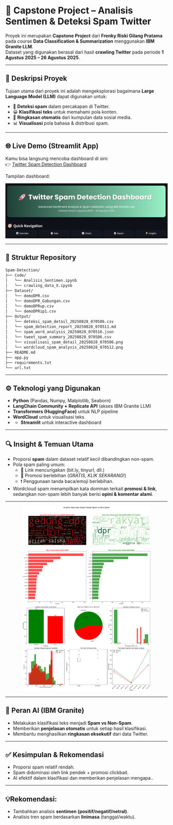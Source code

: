# 🚀 Capstone Project – Analisis Sentimen & Deteksi Spam Twitter

Proyek ini merupakan **Capstone Project** dari **Frenky Riski Gilang Pratama** pada course **Data Classification & Summarization** menggunakan **IBM Granite LLM**.  
Dataset yang digunakan berasal dari hasil **crawling Twitter** pada periode **1 Agustus 2025 – 26 Agustus 2025**.  

---

## 📌 Deskripsi Proyek
Tujuan utama dari proyek ini adalah mengeksplorasi bagaimana **Large Language Model (LLM)** dapat digunakan untuk:
- 🔎 **Deteksi spam** dalam percakapan di Twitter.  
- 😀 **Klasifikasi teks** untuk memahami pola konten.  
- 📝 **Ringkasan otomatis** dari kumpulan data sosial media.  
- 📊 **Visualisasi** pola bahasa & distribusi spam.  

---

## 🌐 Live Demo (Streamlit App)
Kamu bisa langsung mencoba dashboard di sini:  
👉 [Twitter Spam Detection Dashboard](https://twitter-spam-detection.streamlit.app/)  

Tampilan dashboard:  

<p align="center">
  <img src="Output/dahboard_st.png" alt="Dashboard Preview" width="600"/>
</p>

---

## 📂 Struktur Repository
```
Spam-Detection/
├── Code/
│   └── Analisis_Sentimen.ipynb
│   └── crawling_data_X.ipynb
├── Dataset/
│   └── demoDPR.csv
│   └── demoDPR_Gabungan.csv
│   └── demoDPRup.csv
│   └── demoDPRip1.csv
├── Output/
│   └── deteksi_spam_detail_20250828_070506.csv
│   └── spam_detection_report_20250828_070511.md
│   └── spam_word_analysis_20250828_070516.json
│   └── tweet_spam_summary_20250828_070506.csv
│   └── visualisasi_spam_detail_20250828_070506.png
│   └── wordcloud_spam_analysis_20250828_070512.png
├── README.md
├── app.py
├── requirements.txt
└── url.txt
```
---

## ⚙️ Teknologi yang Digunakan
- **Python** (Pandas, Numpy, Matplotlib, Seaborn)  
- **LangChain Community + Replicate API** (akses IBM Granite LLM)
- **Transformers (HuggingFace)** untuk NLP pipeline    
- **WordCloud** untuk visualisasi teks
- - **Streamlit** untuk interactive dashboard    

---

## 🔍 Insight & Temuan Utama
- Proporsi **spam** dalam dataset relatif kecil dibandingkan non-spam.  
- Pola spam paling umum:  
  - 🔗 Link mencurigakan (bit.ly, tinyurl, dll.)  
  - 📢 Promosi berlebihan (*GRATIS, KLIK SEKARANG!*)  
  - ❗ Penggunaan tanda baca/emoji berlebihan.  
- Wordcloud spam menampilkan kata dominan terkait **promosi & link**,  sedangkan non-spam lebih banyak berisi **opini & komentar alami**.  

---

<p align="center">
  <img src="Output/wordcloud_spam_analysis_20250828_070512.png" alt="WordCloud Spam" width="400"/>
  <img src="Output/visualisasi_spam_detail_20250828_070506.png" alt="Distribusi Spam Detail" width="400"/>
</p>

---

## 🤖 Peran AI (IBM Granite)
- Melakukan klasifikasi teks menjadi **Spam vs Non-Spam**.  
- Memberikan **penjelasan otomatis** untuk setiap hasil klasifikasi.  
- Membantu menghasilkan **ringkasan eksekutif** dari data Twitter.  

---

## ✅ Kesimpulan & Rekomendasi
- Proporsi spam relatif rendah.
- Spam didominasi oleh link pendek + promosi clickbait.
- AI efektif dalam klasifikasi dan memberikan penjelasan mengapa..  

---

## 💡Rekomendasi:  
- Tambahkan analisis **sentimen (positif/negatif/netral)**.
- Analisis tren spam berdasarkan **linimasa** (tanggal/waktu).  
